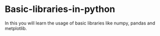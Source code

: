 # Basic-libraries-in-python
In this you will learn the usage of basic libraries like numpy, pandas and metplotlib.
